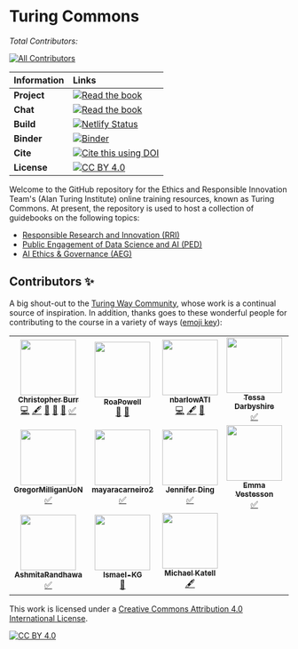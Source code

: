 # Turing Commons

*Total Contributors:*
<!-- ALL-CONTRIBUTORS-BADGE:START - Do not remove or modify this section -->
[![All Contributors](https://img.shields.io/badge/all_contributors-17-orange.svg?style=flat-square)](#contributors-)
<!-- ALL-CONTRIBUTORS-BADGE:END -->

| Information | Links |
| :--- | :--- |
| **Project** | [![Read the book](https://img.shields.io/badge/read-the%20book-blue.svg)](https://turing-commons.netlify.app)|
| **Chat** | [![Read the book](https://img.shields.io/badge/Join%20Slack-yellow.svg)](https://join.slack.com/t/turingcommons/shared_invite/zt-x4a2w041-Lxh1WDQni43M4PTelPFGUQ) |
| **Build** | [![Netlify Status](https://api.netlify.com/api/v1/badges/b463a745-891d-4779-bea6-e04c26a983ed/deploy-status)](https://app.netlify.com/sites/turing-commons/deploys)|
|**Binder**|[![Binder](https://mybinder.org/badge_logo.svg)](https://mybinder.org/v2/gh/chrisdburr/turing-commons/HEAD)|
| **Cite** | [![Cite this using DOI](https://zenodo.org/badge/DOI/10.5281/zenodo.5747126.svg)](https://doi.org/10.5281/zenodo.5747126) |
| **License** | [![CC BY 4.0][cc-by-shield]][cc-by] |

Welcome to the GitHub repository for the Ethics and Responsible Innovation Team's (Alan Turing Institute) online training resources, known as Turing Commons.
At present, the repository is used to host a collection of guidebooks on the following topics:

- [Responsible Research and Innovation (RRI)](https://turing-commons.netlify.app/rri/index.html)
- [Public Engagement of Data Science and AI (PED)](https://turing-commons.netlify.app/ped/index.html)
- [AI Ethics & Governance (AEG)](https://turing-commons.netlify.app/aeg/index.html)

## Contributors ✨

A big shout-out to the [Turing Way Community](https://the-turing-way.netlify.app/welcome), whose work is a continual source of inspiration.
In addition, thanks goes to these wonderful people for contributing to the course in a variety of ways ([emoji key](https://allcontributors.org/docs/en/emoji-key)):
<!-- ALL-CONTRIBUTORS-LIST:START - Do not remove or modify this section -->
<!-- prettier-ignore-start -->
<!-- markdownlint-disable -->
<table>
  <tr>
    <td align="center"><a href="https://github.com/chrisdburr"><img src="https://avatars.githubusercontent.com/u/63010234?v=4?s=100" width="100px;" alt=""/><br /><sub><b>Christopher Burr</b></sub></a><br /><a href="https://github.com/chrisdburr/turing-commons/commits?author=chrisdburr" title="Code">💻</a> <a href="#content-chrisdburr" title="Content">🖋</a> <a href="https://github.com/chrisdburr/turing-commons/commits?author=chrisdburr" title="Documentation">📖</a> <a href="#projectManagement-chrisdburr" title="Project Management">📆</a> <a href="#tool-chrisdburr" title="Tools">🔧</a> <a href="#tutorial-chrisdburr" title="Tutorials">✅</a></td>
    <td align="center"><a href="https://github.com/RoaPowell"><img src="https://avatars.githubusercontent.com/u/92020648?v=4?s=100" width="100px;" alt=""/><br /><sub><b>RoaPowell</b></sub></a><br /><a href="#userTesting-RoaPowell" title="User Testing">📓</a> <a href="https://github.com/chrisdburr/turing-commons/pulls?q=is%3Apr+reviewed-by%3ARoaPowell" title="Reviewed Pull Requests">👀</a></td>
    <td align="center"><a href="https://github.com/nbarlowATI"><img src="https://avatars.githubusercontent.com/u/33832774?v=4?s=100" width="100px;" alt=""/><br /><sub><b>nbarlowATI</b></sub></a><br /><a href="https://github.com/chrisdburr/turing-commons/commits?author=nbarlowATI" title="Code">💻</a> <a href="#content-nbarlowATI" title="Content">🖋</a> <a href="#data-nbarlowATI" title="Data">🔣</a></td>
    <td align="center"><a href="https://github.com/tedarbyshire"><img src="https://avatars.githubusercontent.com/u/23381580?v=4?s=100" width="100px;" alt=""/><br /><sub><b>Tessa Darbyshire</b></sub></a><br /><a href="#tutorial-tedarbyshire" title="Tutorials">✅</a></td>
    <td align="center"><a href="https://github.com/fatemehnj"><img src="https://avatars.githubusercontent.com/u/57012821?v=4?s=100" width="100px;" alt=""/><br /><sub><b>fatemehnj</b></sub></a><br /><a href="#tutorial-fatemehnj" title="Tutorials">✅</a></td>
    <td align="center"><a href="https://github.com/aragn"><img src="https://avatars.githubusercontent.com/u/93764134?v=4?s=100" width="100px;" alt=""/><br /><sub><b>Andrea</b></sub></a><br /><a href="#tutorial-aragn" title="Tutorials">✅</a></td>
    <td align="center"><a href="https://github.com/ejmoss"><img src="https://avatars.githubusercontent.com/u/93876346?v=4?s=100" width="100px;" alt=""/><br /><sub><b>ejmoss</b></sub></a><br /><a href="#tutorial-ejmoss" title="Tutorials">✅</a></td>
  </tr>
  <tr>
    <td align="center"><a href="https://github.com/GregorMilliganUoN"><img src="https://avatars.githubusercontent.com/u/93982636?v=4?s=100" width="100px;" alt=""/><br /><sub><b>GregorMilliganUoN</b></sub></a><br /><a href="#tutorial-GregorMilliganUoN" title="Tutorials">✅</a></td>
    <td align="center"><a href="https://github.com/mayaracarneiro2"><img src="https://avatars.githubusercontent.com/u/93540980?v=4?s=100" width="100px;" alt=""/><br /><sub><b>mayaracarneiro2</b></sub></a><br /><a href="#tutorial-mayaracarneiro2" title="Tutorials">✅</a></td>
    <td align="center"><a href="http://jending.com"><img src="https://avatars.githubusercontent.com/u/5104098?v=4?s=100" width="100px;" alt=""/><br /><sub><b>Jennifer Ding</b></sub></a><br /><a href="#tutorial-dingaaling" title="Tutorials">✅</a></td>
    <td align="center"><a href="https://emmavestesson.netlify.com/"><img src="https://avatars.githubusercontent.com/u/31949401?v=4?s=100" width="100px;" alt=""/><br /><sub><b>Emma Vestesson</b></sub></a><br /><a href="#tutorial-emmavestesson" title="Tutorials">✅</a></td>
    <td align="center"><a href="https://github.com/GeorgiaHCA"><img src="https://avatars.githubusercontent.com/u/46889966?v=4?s=100" width="100px;" alt=""/><br /><sub><b>Georgia</b></sub></a><br /><a href="#tutorial-GeorgiaHCA" title="Tutorials">✅</a></td>
    <td align="center"><a href="https://www.linkedin.com/in/anandkumaresh/"><img src="https://avatars.githubusercontent.com/u/23694493?v=4?s=100" width="100px;" alt=""/><br /><sub><b>anandkumaresh</b></sub></a><br /><a href="#tutorial-anandkumaresh" title="Tutorials">✅</a></td>
    <td align="center"><a href="https://github.com/AusteSimkute"><img src="https://avatars.githubusercontent.com/u/93768855?v=4?s=100" width="100px;" alt=""/><br /><sub><b>AusteSimkute</b></sub></a><br /><a href="#tutorial-AusteSimkute" title="Tutorials">✅</a></td>
  </tr>
  <tr>
    <td align="center"><a href="https://github.com/AshmitaRandhawa"><img src="https://avatars.githubusercontent.com/u/93534798?v=4?s=100" width="100px;" alt=""/><br /><sub><b>AshmitaRandhawa</b></sub></a><br /><a href="#tutorial-AshmitaRandhawa" title="Tutorials">✅</a></td>
    <td align="center"><a href="https://www.tiki-toki.com/timeline/entry/1753034/A-History-of-Research-Ethics/"><img src="https://avatars.githubusercontent.com/u/64027166?v=4?s=100" width="100px;" alt=""/><br /><sub><b>Ismael-KG</b></sub></a><br /><a href="https://github.com/chrisdburr/turing-commons/pulls?q=is%3Apr+reviewed-by%3AIsmael-KG" title="Reviewed Pull Requests">👀</a></td>
    <td align="center"><a href="https://github.com/mikekatell"><img src="https://avatars.githubusercontent.com/u/80757940?v=4?s=100" width="100px;" alt=""/><br /><sub><b>Michael Katell</b></sub></a><br /><a href="#content-mikekatell" title="Content">🖋</a></td>
  </tr>
</table>

<!-- markdownlint-restore -->
<!-- prettier-ignore-end -->

<!-- ALL-CONTRIBUTORS-LIST:END -->

This work is licensed under a
[Creative Commons Attribution 4.0 International License][cc-by].

[![CC BY 4.0][cc-by-image]][cc-by]

[cc-by]: http://creativecommons.org/licenses/by/4.0/
[cc-by-image]: https://i.creativecommons.org/l/by/4.0/88x31.png
[cc-by-shield]: https://img.shields.io/badge/License-CC%20BY%204.0-lightgrey.svg
